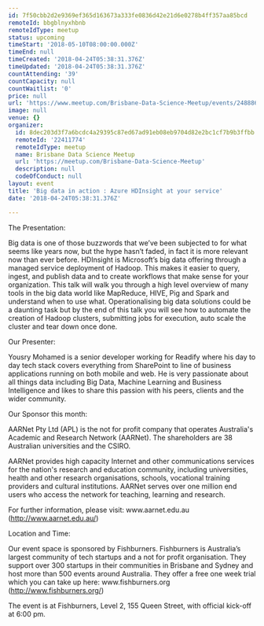 ```yaml
---
id: 7f50cbb2d2e9369ef365d163673a333fe0836d42e21d6e0278b4ff357aa85bcd
remoteId: bbgblnyxhbnb
remoteIdType: meetup
status: upcoming
timeStart: '2018-05-10T08:00:00.000Z'
timeEnd: null
timeCreated: '2018-04-24T05:38:31.376Z'
timeUpdated: '2018-04-24T05:38:31.376Z'
countAttending: '39'
countCapacity: null
countWaitlist: '0'
price: null
url: 'https://www.meetup.com/Brisbane-Data-Science-Meetup/events/248886466/'
image: null
venue: {}
organizer:
  id: 8dec203d3f7a6bcdc4a29395c87ed67ad91eb08eb9704d82e2bc1cf7b9b3ffbb
  remoteId: '22411774'
  remoteIdType: meetup
  name: Brisbane Data Science Meetup
  url: 'https://meetup.com/Brisbane-Data-Science-Meetup'
  description: null
  codeOfConduct: null
layout: event
title: 'Big data in action : Azure HDInsight at your service'
date: '2018-04-24T05:38:31.376Z'

---
```

<p>The Presentation:</p> <p>Big data is one of those buzzwords that we’ve been subjected to for what seems like years now, but the hype hasn’t faded, in fact it is more relevant now than ever before. HDInsight is Microsoft’s big data offering through a managed service deployment of Hadoop. This makes it easier to query, ingest, and publish data and to create workflows that make sense for your organization. This talk will walk you through a high level overview of many tools in the big data world like MapReduce, HIVE, Pig and Spark and understand when to use what. Operationalising big data solutions could be a daunting task but by the end of this talk you will see how to automate the creation of Hadoop clusters, submitting jobs for execution, auto scale the cluster and tear down once done.</p> <p>Our Presenter:</p> <p>Yousry Mohamed is a senior developer working for Readify where his day to day tech stack covers everything from SharePoint to line of business applications running on both mobile and web. He is very passionate about all things data including Big Data, Machine Learning and Business Intelligence and likes to share this passion with his peers, clients and the wider community.</p> <p>Our Sponsor this month:</p> <p>AARNet Pty Ltd (APL) is the not for profit company that operates Australia's Academic and Research Network (AARNet). The shareholders are 38 Australian universities and the CSIRO.</p> <p>AARNet provides high capacity Internet and other communications services for the nation's research and education community, including universities, health and other research organisations, schools, vocational training providers and cultural institutions. AARNet serves over one million end users who access the network for teaching, learning and research.</p> <p>For further information, please visit: www.aarnet.edu.au (<a href="http://www.aarnet.edu.au/" class="linkified">http://www.aarnet.edu.au/</a>)</p> <p>Location and Time:</p> <p>Our event space is sponsored by Fishburners. Fishburners is Australia’s largest community of tech startups and a not for profit organisation. They support over 300 startups in their communities in Brisbane and Sydney and host more than 500 events around Australia. They offer a free one week trial which you can take up here: www.fishburners.org (<a href="http://www.fishburners.org/" class="linkified">http://www.fishburners.org/</a>)</p> <p>The event is at Fishburners, Level 2, 155 Queen Street, with official kick-off at 6:00 pm.</p>

